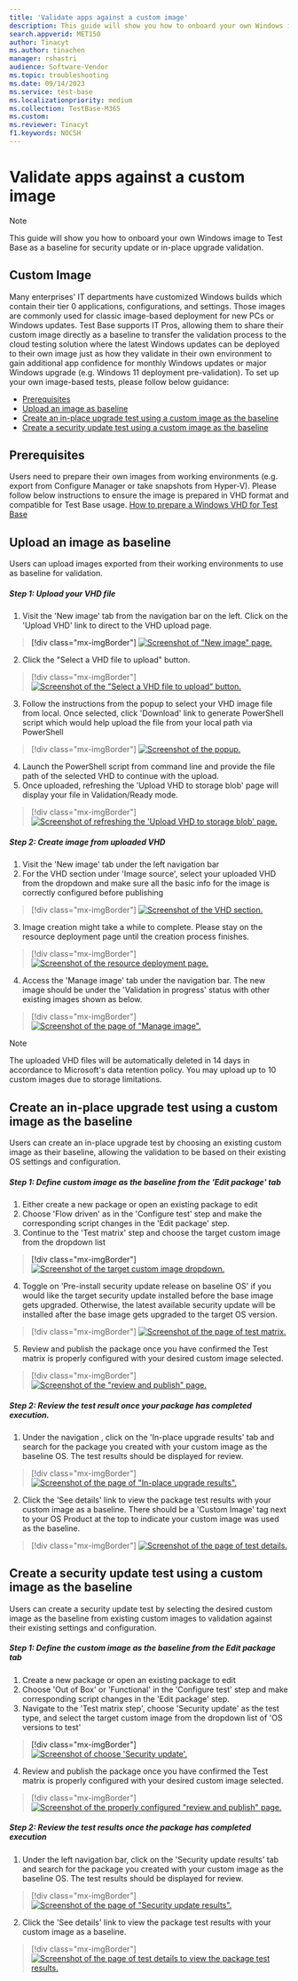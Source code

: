 ```yaml
---
title: 'Validate apps against a custom image'
description: This guide will show you how to onboard your own Windows image to Test Base as a baseline for security update or in-place upgrade validation.
search.appverid: MET150
author: Tinacyt
ms.author: tinachen
manager: rshastri
audience: Software-Vendor
ms.topic: troubleshooting
ms.date: 09/14/2023
ms.service: test-base
ms.localizationpriority: medium
ms.collection: TestBase-M365
ms.custom:
ms.reviewer: Tinacyt
f1.keywords: NOCSH
---
```


# Validate apps against a custom image
> [!NOTE]
> This guide will show you how to onboard your own Windows image to Test Base as a baseline for security update or in-place upgrade validation.

## Custom Image
Many enterprises' IT departments have customized Windows builds which contain their tier 0 applications, configurations, and settings. Those images are commonly used for classic image-based deployment for new PCs or Windows updates.
Test Base supports IT Pros, allowing them to share their custom image directly as a baseline to transfer the validation process to the cloud testing solution where the latest Windows updates can be deployed to their own image just as how they validate in their own environment to gain additional app confidence for monthly Windows updates or major Windows upgrade (e.g. Windows 11 deployment pre-validation).
To set up your own image-based tests, please follow below guidance:
* [Prerequisites](#prerequisites)
* [Upload an image as baseline](#uploadanimageasbaseline)
* [Create an in-place upgrade test using a custom image as the baseline](#createinplaceupgrade)
* [Create a security update test using a custom image as the baseline](#createsecurityupgrade)

## <a name="prerequisites">Prerequisites
Users need to prepare their own images from working environments (e.g. export from Configure Manager or take snapshots from Hyper-V). Please follow below instructions to ensure the image is prepared in VHD format and compatible for Test Base usage.
[How to prepare a Windows VHD for Test Base](prepare-testbase-vhd-file.md)

## <a name="uploadanimageasbaseline">Upload an image as baseline
Users can upload images exported from their working environments to use as baseline for validation.

##### Step 1: Upload your VHD file
1. Visit the 'New image' tab from the navigation bar on the left. Click on the 'Upload VHD' link to direct to the VHD upload page.
> [!div class="mx-imgBorder"]
> [![Screenshot of "New image" page.](Media/Validate_apps_against_a_custom_image_1.png)](Media/Validate_apps_against_a_custom_image_1.png#lightbox)

2. Click the "Select a VHD file to upload" button.
> [!div class="mx-imgBorder"]
> [![Screenshot of the "Select a VHD file to upload" button.](Media/Validate_apps_against_a_custom_image_2.png)](Media/Validate_apps_against_a_custom_image_2.png#lightbox)

3. Follow the instructions from the popup to select your VHD image file from local. Once selected, click 'Download' link to generate PowerShell script which would help upload the file from your local path via PowerShell
> [!div class="mx-imgBorder"]
> [![Screenshot of the popup.](Media/Validate_apps_against_a_custom_image_3.png)](Media/Validate_apps_against_a_custom_image_3.png#lightbox)

4. Launch the PowerShell script from command line and provide the file path of the selected VHD to continue with the upload.
5. Once uploaded, refreshing the 'Upload VHD to storage blob' page will display your file in Validation/Ready mode.
> [!div class="mx-imgBorder"]
> [![Screenshot of refreshing the 'Upload VHD to storage blob' page.](Media/Validate_apps_against_a_custom_image_4.png)](Media/Validate_apps_against_a_custom_image_4.png#lightbox)

##### Step 2: Create image from uploaded VHD
1. Visit the 'New image' tab under the left navigation bar
2. For the VHD section under 'Image source', select your uploaded VHD from the dropdown and make sure all the basic info for the image is correctly configured before publishing
> [!div class="mx-imgBorder"]
> [![Screenshot of the VHD section.](Media/Validate_apps_against_a_custom_image_5.png)](Media/Validate_apps_against_a_custom_image_5.png#lightbox)

3. Image creation might take a while to complete. Please stay on the resource deployment page until the creation process finishes.
> [!div class="mx-imgBorder"]
> [![Screenshot of the resource deployment page.](Media/Validate_apps_against_a_custom_image_6.png)](Media/Validate_apps_against_a_custom_image_6.png#lightbox)

4. Access the 'Manage image' tab under the navigation bar. The new image should be under the 'Validation in progress' status with other existing images shown as below.
> [!div class="mx-imgBorder"]
> [![Screenshot of the page of "Manage image".](Media/Validate_apps_against_a_custom_image_7.png)](Media/Validate_apps_against_a_custom_image_7.png#lightbox)

> [!NOTE]
> The uploaded VHD files will be automatically deleted in 14 days in accordance to Microsoft's data retention policy. You may upload up to 10 custom images due to storage limitations.

## <a name="createinplaceupgrade">Create an in-place upgrade test using a custom image as the baseline
Users can create an in-place upgrade test by choosing an existing custom image as their baseline, allowing the validation to be based on their existing OS settings and configuration.

##### Step 1: Define custom image as the baseline from the 'Edit package' tab
1. Either create a new package or open an existing package to edit
2. Choose 'Flow driven' as in the 'Configure test' step and make the corresponding script changes in the 'Edit package' step.
3. Continue to the 'Test matrix' step and choose the target custom image from the dropdown list
> [!div class="mx-imgBorder"]
> [![Screenshot of the target custom image dropdown.](Media/Validate_apps_against_a_custom_image_8.png)](Media/Validate_apps_against_a_custom_image_8.png#lightbox)

4. Toggle on 'Pre-install security update release on baseline OS' if you would like the target security update installed before the base image gets upgraded. Otherwise, the latest available security update will be installed after the base image gets upgraded to the target OS version.
> [!div class="mx-imgBorder"]
> [![Screenshot of the page of test matrix.](Media/Validate_apps_against_a_custom_image_9.png)](Media/Validate_apps_against_a_custom_image_9.png#lightbox)

5. Review and publish the package once you have confirmed the Test matrix is properly configured with your desired custom image selected.
> [!div class="mx-imgBorder"]
> [![Screenshot of the "review and publish" page.](Media/Validate_apps_against_a_custom_image_10.png)](Media/Validate_apps_against_a_custom_image_10.png#lightbox)


##### Step 2: Review the test result once your package has completed execution.
1. Under the navigation , click on the 'In-place upgrade results' tab and search for the package you created with your custom image as the baseline OS. The test results should be displayed for review.
> [!div class="mx-imgBorder"]
> [![Screenshot of the page of "In-place upgrade results".](Media/Validate_apps_against_a_custom_image_11.png)](Media/Validate_apps_against_a_custom_image_11.png#lightbox)

2. Click the 'See details' link to view the package test results with your custom image as a baseline. There should be a 'Custom Image' tag next to your OS Product at the top to indicate your custom image was used as the baseline.
> [!div class="mx-imgBorder"]
> [![Screenshot of the page of test details.](Media/Validate_apps_against_a_custom_image_12.png)](Media/Validate_apps_against_a_custom_image_12.png#lightbox)


## <a name="createsecurityupgrade">Create a security update test using a custom image as the baseline
Users can create a security update test by selecting the desired custom image as the baseline from existing custom images to validation against their existing settings and configuration.

##### Step 1: Define the custom image as the baseline from the Edit package tab
1. Create a new package or open an existing package to edit
2. Choose 'Out of Box' or 'Functional' in the 'Configure test' step and make corresponding script changes in the 'Edit package' step.
3. Navigate to the 'Test matrix step', choose 'Security update' as the test type, and select the target custom image from the dropdown list of 'OS versions to test'
> [!div class="mx-imgBorder"]
> [![Screenshot of choose 'Security update'.](Media/Validate_apps_against_a_custom_image_13.png)](Media/Validate_apps_against_a_custom_image_13.png#lightbox)

4. Review and publish the package once you have confirmed the Test matrix is properly configured with your desired custom image selected.
> [!div class="mx-imgBorder"]
> [![Screenshot of the properly configured "review and publish" page.](Media/Validate_apps_against_a_custom_image_14.png)](Media/Validate_apps_against_a_custom_image_14.png#lightbox)

##### Step 2: Review the test results once the package has completed execution
1. Under the left navigation bar, click on the 'Security update results' tab and search for the package you created with your custom image as the baseline OS. The test results should be displayed for review.
> [!div class="mx-imgBorder"]
> [![Screenshot of the page of "Security update results".](Media/Validate_apps_against_a_custom_image_15.png)](Media/Validate_apps_against_a_custom_image_15.png#lightbox)

2. Click the 'See details' link to view the package test results with your custom image as a baseline.
> [!div class="mx-imgBorder"]
> [![Screenshot of the page of test details to view the package test results.](Media/Validate_apps_against_a_custom_image_16.png)](Media/Validate_apps_against_a_custom_image_16.png#lightbox)
